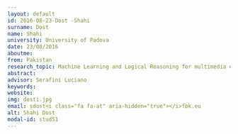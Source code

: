 ```yaml
---
layout: default 
id: 2016-08-23-Dost -Shahi
surname: Dost 
name: Shahi
university: University of Padova
date: 23/08/2016
aboutme: 
from: Pakistan
research_topic: Machine Learning and Logical Reasoning for multimedia event detection
abstract: 
advisor: Serafini Luciano
keywords: 
website: 
img: dosti.jpg
email: sdost<i class="fa fa-at" aria-hidden="true"></i>fbk.eu
alt: Shahi Dost 
modal-id: stud51
---
```

